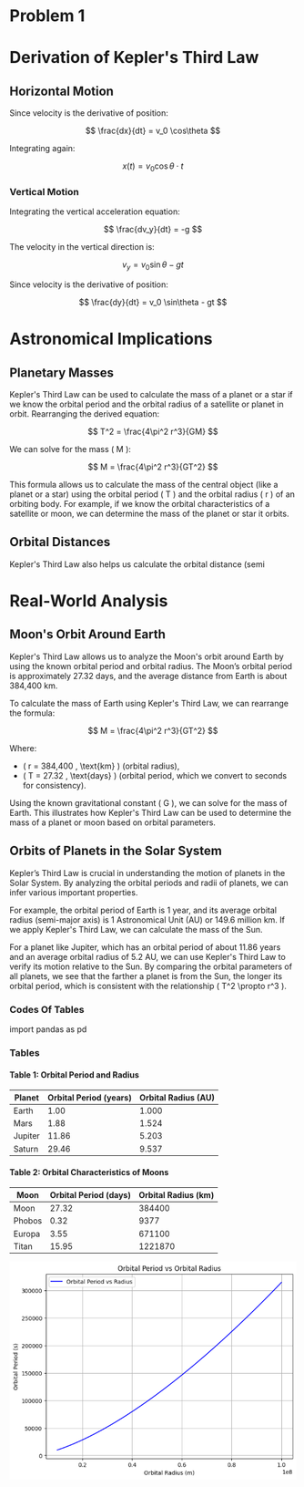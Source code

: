 # Problem 1
# Derivation of Kepler's Third Law

## Horizontal Motion

Since velocity is the derivative of position:

$$
\frac{dx}{dt} = v_0 \cos\theta
$$

Integrating again:

$$x(t) = v_0 \cos\theta \cdot t
$$

### **Vertical Motion**

Integrating the vertical acceleration equation:

$$
\frac{dv_y}{dt} = -g
$$

The velocity in the vertical direction is:

$$
v_y = v_0 \sin\theta - gt
$$

Since velocity is the derivative of position:

$$
\frac{dy}{dt} = v_0 \sin\theta - gt
$$
# Astronomical Implications

## Planetary Masses

Kepler's Third Law can be used to calculate the mass of a planet or a star if we know the orbital period and the orbital radius of a satellite or planet in orbit. Rearranging the derived equation:

$$
T^2 = \frac{4\pi^2 r^3}{GM}
$$

We can solve for the mass \( M \):

$$
M = \frac{4\pi^2 r^3}{GT^2}
$$

This formula allows us to calculate the mass of the central object (like a planet or a star) using the orbital period \( T \) and the orbital radius \( r \) of an orbiting body. For example, if we know the orbital characteristics of a satellite or moon, we can determine the mass of the planet or star it orbits.

## Orbital Distances

Kepler's Third Law also helps us calculate the orbital distance (semi
# Real-World Analysis

## Moon's Orbit Around Earth

Kepler's Third Law allows us to analyze the Moon's orbit around Earth by using the known orbital period and orbital radius. The Moon’s orbital period is approximately 27.32 days, and the average distance from Earth is about 384,400 km.

To calculate the mass of Earth using Kepler's Third Law, we can rearrange the formula:

$$
M = \frac{4\pi^2 r^3}{GT^2}
$$

Where:
- \( r = 384,400 \, \text{km} \) (orbital radius),
- \( T = 27.32 \, \text{days} \) (orbital period, which we convert to seconds for consistency).

Using the known gravitational constant \( G \), we can solve for the mass of Earth. This illustrates how Kepler's Third Law can be used to determine the mass of a planet or moon based on orbital parameters.

## Orbits of Planets in the Solar System

Kepler’s Third Law is crucial in understanding the motion of planets in the Solar System. By analyzing the orbital periods and radii of planets, we can infer various important properties.

For example, the orbital period of Earth is 1 year, and its average orbital radius (semi-major axis) is 1 Astronomical Unit (AU) or 149.6 million km. If we apply Kepler's Third Law, we can calculate the mass of the Sun.

For a planet like Jupiter, which has an orbital period of about 11.86 years and an average orbital radius of 5.2 AU, we can use Kepler's Third Law to verify its motion relative to the Sun. By comparing the orbital parameters of all planets, we see that the farther a planet is from the Sun, the longer its orbital period, which is consistent with the relationship \( T^2 \propto r^3 \).


### Codes Of Tables
import pandas as pd


### Tables

#### Table 1: Orbital Period and Radius

| Planet  | Orbital Period (years) | Orbital Radius (AU) |
|---------|------------------------|---------------------|
| Earth   | 1.00                   | 1.000               |
| Mars    | 1.88                   | 1.524               |
| Jupiter | 11.86                  | 5.203               |
| Saturn  | 29.46                  | 9.537               |

#### Table 2: Orbital Characteristics of Moons

| Moon   | Orbital Period (days) | Orbital Radius (km) |
|--------|-----------------------|---------------------|
| Moon   | 27.32                 | 384400              |
| Phobos | 0.32                  | 9377                |
| Europa | 3.55                  | 671100              |
| Titan  | 15.95                 | 1221870             |

![alt text](image-1.png) 

